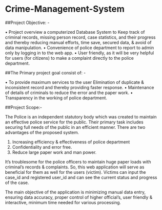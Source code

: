 # Crime-Management-System

##Project Objective: -

•	Project overview a computerized Database System to Keep track of criminal records, missing person record, case statistics, and their progress and thereby reducing manual efforts, time save, secured data, & avoid of data manipulation.
•	Convenience of police department to report to admin only by logging in to the web app.
•	User friendly, as it will be very helpful for users (for citizens) to make a complaint directly to the police department.




##The Primary project goal consist of: -

•	To provide maximum services to the user Elimination of duplicate & inconsistent record and thereby providing faster response.
•	Maintenance of details of criminals to reduce the error and the paper work.
•	Transparency in the working of police department.



##Project Scope:- 

The Police is an independent statutory body which was created to maintain an effective police service for the public. Their primary task includes securing full needs of the public in an efficient manner. 
There are two advantages of the proposed system.

1.	Increasing efficiency & effectiveness of police department
2.	Confidentiality and error free.
3.	Reduce large paper work and man power.


It’s troublesome for the police officers to maintain huge paper loads with criminal’s records & complaints. So, this web application will serve as beneficial for them as well for the users (victim). Victims can input the case_id and registered user_id and can see the current status and progress of the case.


The main objective of the application is minimizing manual data entry, ensuring data accuracy, proper control of higher official’s, user friendly & interactive, minimum time needed for various processing. 
